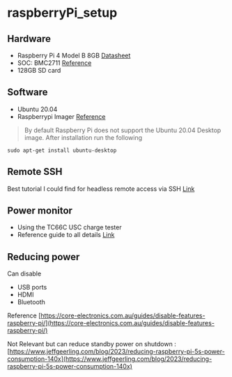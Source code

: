 # raspberryPi_setup

## Hardware
- Raspberry Pi 4 Model B 8GB [Datasheet](https://datasheets.raspberrypi.com/rpi4/raspberry-pi-4-datasheet.pdf)
- SOC: BMC2711 [Reference](https://www.raspberrypi.com/documentation/computers/processors.html#bcm2711)
- 128GB SD card

## Software
- Ubuntu 20.04
- Raspberrypi Imager [Reference](https://ubuntu.com/download/raspberry-pi)
> By default Raspberry Pi does not support the Ubuntu 20.04 Desktop image. After installation run the following
```
sudo apt-get install ubuntu-desktop
```

## Remote SSH
Best tutorial I could find for headless remote access via SSH [Link](https://youtu.be/ZKfnGqMrnug?si=8Tgtny_HrIdzjnHg)

## Power monitor 
- Using the TC66C USC charge tester 
- Reference guide to all details [Link](https://youtu.be/rOlhibDUJgs?si=OIWAIgBVffbeVPSH)

## Reducing power

Can disable 
-  USB ports
-  HDMI
-  Bluetooth

Reference [https://core-electronics.com.au/guides/disable-features-raspberry-pi/](https://core-electronics.com.au/guides/disable-features-raspberry-pi/)

Not Relevant but can reduce standby power on shutdown : [https://www.jeffgeerling.com/blog/2023/reducing-raspberry-pi-5s-power-consumption-140x](https://www.jeffgeerling.com/blog/2023/reducing-raspberry-pi-5s-power-consumption-140x)
